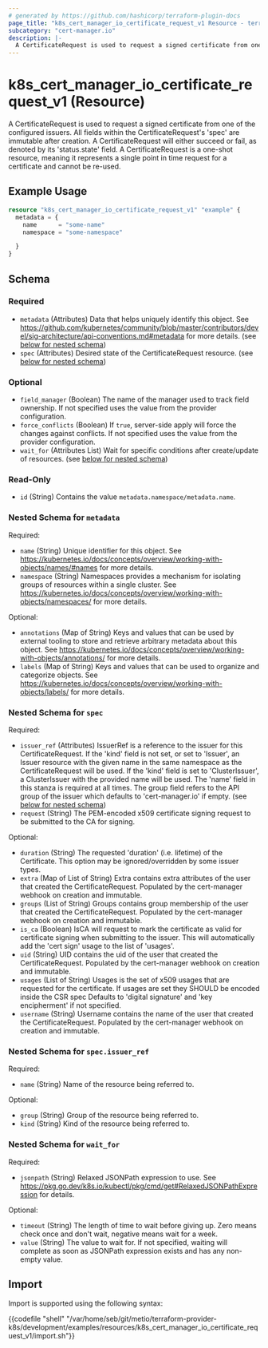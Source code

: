 ```yaml
---
# generated by https://github.com/hashicorp/terraform-plugin-docs
page_title: "k8s_cert_manager_io_certificate_request_v1 Resource - terraform-provider-k8s"
subcategory: "cert-manager.io"
description: |-
  A CertificateRequest is used to request a signed certificate from one of the configured issuers.  All fields within the CertificateRequest's 'spec' are immutable after creation. A CertificateRequest will either succeed or fail, as denoted by its 'status.state' field.  A CertificateRequest is a one-shot resource, meaning it represents a single point in time request for a certificate and cannot be re-used.
---
```


# k8s_cert_manager_io_certificate_request_v1 (Resource)

A CertificateRequest is used to request a signed certificate from one of the configured issuers.  All fields within the CertificateRequest's 'spec' are immutable after creation. A CertificateRequest will either succeed or fail, as denoted by its 'status.state' field.  A CertificateRequest is a one-shot resource, meaning it represents a single point in time request for a certificate and cannot be re-used.

## Example Usage

```terraform
resource "k8s_cert_manager_io_certificate_request_v1" "example" {
  metadata = {
    name      = "some-name"
    namespace = "some-namespace"

  }
}
```

<!-- schema generated by tfplugindocs -->
## Schema

### Required

- `metadata` (Attributes) Data that helps uniquely identify this object. See https://github.com/kubernetes/community/blob/master/contributors/devel/sig-architecture/api-conventions.md#metadata for more details. (see [below for nested schema](#nestedatt--metadata))
- `spec` (Attributes) Desired state of the CertificateRequest resource. (see [below for nested schema](#nestedatt--spec))

### Optional

- `field_manager` (Boolean) The name of the manager used to track field ownership. If not specified uses the value from the provider configuration.
- `force_conflicts` (Boolean) If `true`, server-side apply will force the changes against conflicts. If not specified uses the value from the provider configuration.
- `wait_for` (Attributes List) Wait for specific conditions after create/update of resources. (see [below for nested schema](#nestedatt--wait_for))

### Read-Only

- `id` (String) Contains the value `metadata.namespace/metadata.name`.

<a id="nestedatt--metadata"></a>
### Nested Schema for `metadata`

Required:

- `name` (String) Unique identifier for this object. See https://kubernetes.io/docs/concepts/overview/working-with-objects/names/#names for more details.
- `namespace` (String) Namespaces provides a mechanism for isolating groups of resources within a single cluster. See https://kubernetes.io/docs/concepts/overview/working-with-objects/namespaces/ for more details.

Optional:

- `annotations` (Map of String) Keys and values that can be used by external tooling to store and retrieve arbitrary metadata about this object. See https://kubernetes.io/docs/concepts/overview/working-with-objects/annotations/ for more details.
- `labels` (Map of String) Keys and values that can be used to organize and categorize objects. See https://kubernetes.io/docs/concepts/overview/working-with-objects/labels/ for more details.


<a id="nestedatt--spec"></a>
### Nested Schema for `spec`

Required:

- `issuer_ref` (Attributes) IssuerRef is a reference to the issuer for this CertificateRequest.  If the 'kind' field is not set, or set to 'Issuer', an Issuer resource with the given name in the same namespace as the CertificateRequest will be used.  If the 'kind' field is set to 'ClusterIssuer', a ClusterIssuer with the provided name will be used. The 'name' field in this stanza is required at all times. The group field refers to the API group of the issuer which defaults to 'cert-manager.io' if empty. (see [below for nested schema](#nestedatt--spec--issuer_ref))
- `request` (String) The PEM-encoded x509 certificate signing request to be submitted to the CA for signing.

Optional:

- `duration` (String) The requested 'duration' (i.e. lifetime) of the Certificate. This option may be ignored/overridden by some issuer types.
- `extra` (Map of List of String) Extra contains extra attributes of the user that created the CertificateRequest. Populated by the cert-manager webhook on creation and immutable.
- `groups` (List of String) Groups contains group membership of the user that created the CertificateRequest. Populated by the cert-manager webhook on creation and immutable.
- `is_ca` (Boolean) IsCA will request to mark the certificate as valid for certificate signing when submitting to the issuer. This will automatically add the 'cert sign' usage to the list of 'usages'.
- `uid` (String) UID contains the uid of the user that created the CertificateRequest. Populated by the cert-manager webhook on creation and immutable.
- `usages` (List of String) Usages is the set of x509 usages that are requested for the certificate. If usages are set they SHOULD be encoded inside the CSR spec Defaults to 'digital signature' and 'key encipherment' if not specified.
- `username` (String) Username contains the name of the user that created the CertificateRequest. Populated by the cert-manager webhook on creation and immutable.

<a id="nestedatt--spec--issuer_ref"></a>
### Nested Schema for `spec.issuer_ref`

Required:

- `name` (String) Name of the resource being referred to.

Optional:

- `group` (String) Group of the resource being referred to.
- `kind` (String) Kind of the resource being referred to.



<a id="nestedatt--wait_for"></a>
### Nested Schema for `wait_for`

Required:

- `jsonpath` (String) Relaxed JSONPath expression to use. See https://pkg.go.dev/k8s.io/kubectl/pkg/cmd/get#RelaxedJSONPathExpression for details.

Optional:

- `timeout` (String) The length of time to wait before giving up. Zero means check once and don't wait, negative means wait for a week.
- `value` (String) The value to wait for. If not specified, waiting will complete as soon as JSONPath expression exists and has any non-empty value.

## Import

Import is supported using the following syntax:

{{codefile "shell" "/var/home/seb/git/metio/terraform-provider-k8s/development/examples/resources/k8s_cert_manager_io_certificate_request_v1/import.sh"}}
